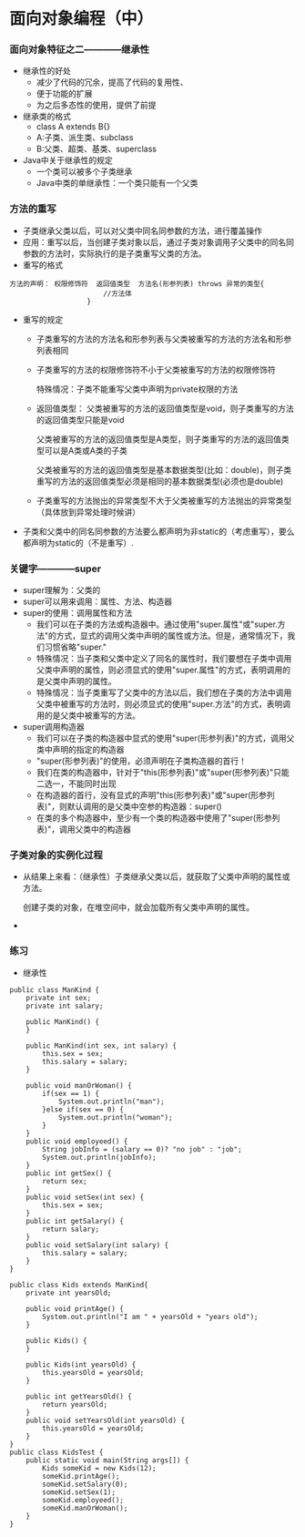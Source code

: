 # 面向对象编程（中）

### 面向对象特征之二————继承性
 - 继承性的好处
    - 减少了代码的冗余，提高了代码的复用性、
    - 便于功能的扩展
    - 为之后多态性的使用，提供了前提
 - 继承类的格式
    -  class A extends B{}
    - A:子类、派生类、subclass
    - B:父类、超类、基类、superclass
 - Java中关于继承性的规定
    - 一个类可以被多个子类继承
    - Java中类的单继承性：一个类只能有一个父类
    
### 方法的重写
 - 子类继承父类以后，可以对父类中同名同参数的方法，进行覆盖操作
 - 应用：重写以后，当创建子类对象以后，通过子类对象调用子父类中的同名同参数的方法时，实际执行的是子类重写父类的方法。
 - 重写的格式
 ```
 方法的声明： 权限修饰符  返回值类型  方法名(形参列表) throws 异常的类型{
  						//方法体
  					}
 ```
 - 重写的规定
    - 子类重写的方法的方法名和形参列表与父类被重写的方法的方法名和形参列表相同
    - 子类重写的方法的权限修饰符不小于父类被重写的方法的权限修饰符    
    
      特殊情况：子类不能重写父类中声明为private权限的方法
    - 返回值类型：
       父类被重写的方法的返回值类型是void，则子类重写的方法的返回值类型只能是void  
       
       父类被重写的方法的返回值类型是A类型，则子类重写的方法的返回值类型可以是A类或A类的子类  
       
       父类被重写的方法的返回值类型是基本数据类型(比如：double)，则子类重写的方法的返回值类型必须是相同的基本数据类型(必须也是double)
    - 子类重写的方法抛出的异常类型不大于父类被重写的方法抛出的异常类型（具体放到异常处理时候讲）
 - 子类和父类中的同名同参数的方法要么都声明为非static的（考虑重写），要么都声明为static的（不是重写）.

### 关键字————super
 - super理解为：父类的
 - super可以用来调用：属性、方法、构造器
 - super的使用：调用属性和方法
    - 我们可以在子类的方法或构造器中。通过使用"super.属性"或"super.方法"的方式，显式的调用父类中声明的属性或方法。但是，通常情况下，我们习惯省略"super."
    - 特殊情况：当子类和父类中定义了同名的属性时，我们要想在子类中调用父类中声明的属性，则必须显式的使用"super.属性"的方式，表明调用的是父类中声明的属性。
    - 特殊情况：当子类重写了父类中的方法以后，我们想在子类的方法中调用父类中被重写的方法时，则必须显式的使用"super.方法"的方式，表明调用的是父类中被重写的方法。
 - super调用构造器
    - 我们可以在子类的构造器中显式的使用"super(形参列表)"的方式，调用父类中声明的指定的构造器
    - "super(形参列表)"的使用，必须声明在子类构造器的首行！
    - 我们在类的构造器中，针对于"this(形参列表)"或"super(形参列表)"只能二选一，不能同时出现
    - 在构造器的首行，没有显式的声明"this(形参列表)"或"super(形参列表)"，则默认调用的是父类中空参的构造器：super()
    - 在类的多个构造器中，至少有一个类的构造器中使用了"super(形参列表)"，调用父类中的构造器

### 子类对象的实例化过程
 - 从结果上来看：（继承性）子类继承父类以后，就获取了父类中声明的属性或方法。  
    
    创建子类的对象，在堆空间中，就会加载所有父类中声明的属性。
 - 
### 练习

 - 继承性
```
public class ManKind {
	private int sex;
	private int salary;
	
	public ManKind() {
	}
	
	public ManKind(int sex, int salary) {
		this.sex = sex;
		this.salary = salary;
	}

	public void manOrWoman() {
		if(sex == 1) {
			System.out.println("man");
		}else if(sex == 0) {
			System.out.println("woman");
		}		
	}
	public void employeed() {
		String jobInfo = (salary == 0)? "no job" : "job";
		System.out.println(jobInfo);
	}
	public int getSex() {
		return sex;
	}
	public void setSex(int sex) {
		this.sex = sex;
	}
	public int getSalary() {
		return salary;
	}
	public void setSalary(int salary) {
		this.salary = salary;
	}	
}

public class Kids extends ManKind{
	private int yearsOld;
	
	public void printAge() {
		System.out.println("I am " + yearsOld + "years old");
	}

	public Kids() {
	}

	public Kids(int yearsOld) {
		this.yearsOld = yearsOld;
	}

	public int getYearsOld() {
		return yearsOld;
	}
	public void setYearsOld(int yearsOld) {
		this.yearsOld = yearsOld;
	}
}
public class KidsTest {
	public static void main(String args[]) {
		Kids someKid = new Kids(12);
		someKid.printAge();
		someKid.setSalary(0);
		someKid.setSex(1);
		someKid.employeed();
		someKid.manOrWoman();
	}
}
```
